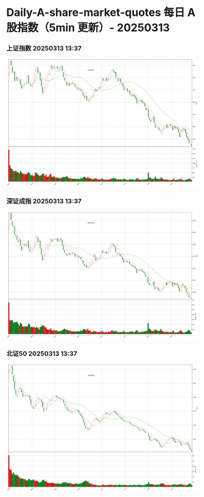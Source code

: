 
# Daily-A-share-market-quotes 每日 A 股指数（5min 更新）- 20250313

### 上证指数 20250313 13:37
![](./fig/2025/3/20250313-sh000001.png)

### 深证成指 20250313 13:37
![](./fig/2025/3/20250313-sz399001.png)

### 北证50 20250313 13:37
![](./fig/2025/3/20250313-bj899050.png)
